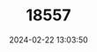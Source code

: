 ---
title: "18557"
category: "Pseudomys shortridgei"
draft: false
date: 2024-02-22 13:03:50
languages:
  English: ["Shortridge's Native Mouse", "Heath Mouse"]
  French: ["Fausse Souris De Shortridge"]
  Spanish; Castilian: ["Raton Bastardo Crestado"]
---